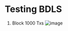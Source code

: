 # Testing BDLS

1. Block 1000 Txs
![image](https://github.com/BDLS-bft/experiment-guide/assets/9446035/ec675426-e69f-4405-9f82-b8531e002648)
